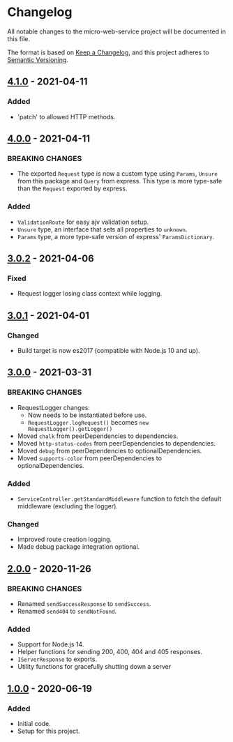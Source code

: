 # Changelog
All notable changes to the micro-web-service project will be documented in this file.

The format is based on [Keep a Changelog](https://keepachangelog.com/en/1.0.0/),
and this project adheres to [Semantic Versioning](https://semver.org/spec/v2.0.0.html).

[comment]: <> (## [Unreleased])
## [4.1.0] - 2021-04-11
### Added
- 'patch' to allowed HTTP methods.

## [4.0.0] - 2021-04-11
### BREAKING CHANGES
- The exported `Request` type is now a custom type using `Params`, `Unsure` from this package and `Query` from express.
  This type is more type-safe than the `Request` exported by express.

### Added
- `ValidationRoute` for easy ajv validation setup.
- `Unsure` type, an interface that sets all properties to `unknown`.
- `Params` type, a more type-safe version of express' `ParamsDictionary`.

## [3.0.2] - 2021-04-06
### Fixed
- Request logger losing class context while logging.

## [3.0.1] - 2021-04-01
### Changed
- Build target is now es2017 (compatible with Node.js 10 and up).

## [3.0.0] - 2021-03-31
### BREAKING CHANGES
- RequestLogger changes:
    - Now needs to be instantiated before use.
    - `RequestLogger.logRequest()` becomes `new RequestLogger().getLogger()`
- Moved `chalk` from peerDependencies to dependencies.
- Moved `http-status-codes` from peerDependencies to dependencies.
- Moved `debug` from peerDependencies to optionalDependencies.
- Moved `supports-color` from peerDependencies to optionalDependencies.

### Added
- `ServiceController.getStandardMiddleware` function to fetch the default middleware (excluding the logger).

### Changed
- Improved route creation logging.
- Made debug package integration optional.

## [2.0.0] - 2020-11-26
### BREAKING CHANGES
- Renamed `sendSuccessResponse` to `sendSuccess`.
- Renamed `send404` to `sendNotFound`.

### Added
- Support for Node.js 14.
- Helper functions for sending 200, 400, 404 and 405 responses.
- `IServerResponse` to exports.
- Utility functions for gracefully shutting down a server 

## [1.0.0] - 2020-06-19
### Added
- Initial code.
- Setup for this project.

[Unreleased]: https://github.com/Ionaru/micro-web-service/compare/4.1.0...HEAD
[4.1.0]: https://github.com/Ionaru/micro-web-service/compare/4.0.0...4.1.0
[4.0.0]: https://github.com/Ionaru/micro-web-service/compare/3.0.2...4.0.0
[3.0.2]: https://github.com/Ionaru/micro-web-service/compare/3.0.1...3.0.2
[3.0.1]: https://github.com/Ionaru/micro-web-service/compare/3.0.0...3.0.1
[3.0.0]: https://github.com/Ionaru/micro-web-service/compare/2.0.0...3.0.0
[2.0.0]: https://github.com/Ionaru/micro-web-service/compare/1.0.0...2.0.0
[1.0.0]: https://github.com/Ionaru/micro-web-service/compare/3b5e936...1.0.0
